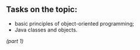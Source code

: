 Tasks on the topic:          
---
- basic principles of object-oriented programming; 
- Java classes and objects.


_(part 1)_

